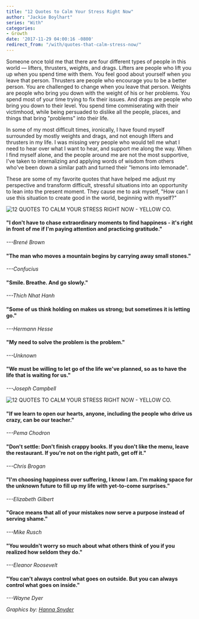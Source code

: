 ```yaml
---
title: "12 Quotes to Calm Your Stress Right Now"
author: "Jackie Boylhart"
series: "With"
categories:
- Growth
date: '2017-11-29 04:00:16 -0800'
redirect_from: "/with/quotes-that-calm-stress-now/"
---
```


Someone once told me that there are four different types of people in this world — lifters, thrusters, weights, and drags. Lifters are people who lift you up when you spend time with them. You feel good about yourself when you leave that person. Thrusters are people who encourage you to be a better person. You are challenged to change when you leave that person. Weights are people who bring you down with the weight of his or her problems. You spend most of your time trying to fix their issues. And drags are people who bring you down to their level. You spend time commiserating with their victimhood, while being persuaded to dislike all the people, places, and things that bring "problems" into their life.

In some of my most difficult times, ironically, I have found myself surrounded by mostly weights and drags, and not enough lifters and thrusters in my life. I was missing very people who would tell me what I need to hear over what I want to hear, and support me along the way. When I find myself alone, and the people around me are not the most supportive, I've taken to internalizing and applying words of wisdom from others who've been down a similar path and turned their "lemons into lemonade".

These are some of my favorite quotes that have helped me adjust my perspective and transform difficult, stressful situations into an opportunity to lean into the present moment. They cause me to ask myself, "How can I use this situation to create good in the world, beginning with myself?"

![12 QUOTES TO CALM YOUR STRESS RIGHT NOW - YELLOW CO.](http://yellowco.co/wp-content/uploads/2017/11/12-QUOTES-TO-CALM-YOUR-STRESS-RIGHT-NOW-YELLOW-CO.jpg)

#### **"I don't have to chase extraordinary moments to find happiness - it's right in front of me if I'm paying attention and practicing gratitude."**

_---Brené Brown_

#### **"The man who moves a mountain begins by carrying away small stones."**

_---Confucius_

#### **"Smile. Breathe. And go slowly."**

_---Thich Nhat Hanh_

#### **"Some of us think holding on makes us strong; but sometimes it is letting go."**

_---Hermann Hesse_

#### **"My need to solve the problem is the problem."**

_---Unknown_

#### **"We must be willing to let go of the life we've planned, so as to have the life that is waiting for us."**

_---Joseph Campbell_

![12 QUOTES TO CALM YOUR STRESS RIGHT NOW - YELLOW CO.](http://yellowco.co/wp-content/uploads/2017/11/12-QUOTES-TO-CALM-YOUR-STRESS-RIGHT-NOW-YELLOW-CO-2.jpg)

#### **"If we learn to open our hearts, anyone, including the people who drive us crazy, can be our teacher."**

_---Pema Chodron_

#### **"Don't settle: Don't finish crappy books. If you don't like the menu, leave the restaurant. If you're not on the right path, get off it."**

_---Chris Brogan_

#### **"I'm choosing happiness over suffering, I know I am. I'm making space for the unknown future to fill up my life with yet-to-come surprises."**

_---Elizabeth Gilbert_

#### **"Grace means that all of your mistakes now serve a purpose instead of serving shame."**

_---Mike Rusch_

#### **"You wouldn't worry so much about what others think of you if you realized how seldom they do."**

_---Eleanor Roosevelt_

#### **"You can't always control what goes on outside. But you can always control what goes on inside."**

_---Wayne Dyer_

_Graphics by: [Hanna Snyder](http://www.hannasnyder.com/)_
